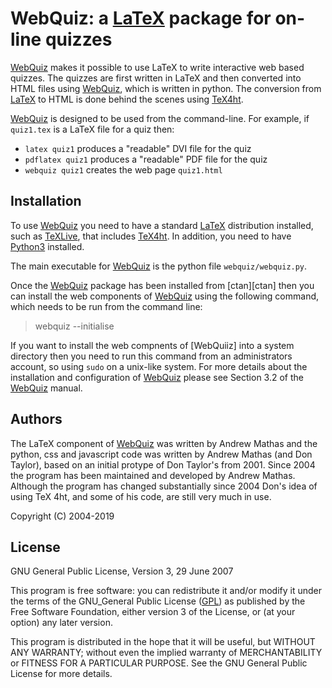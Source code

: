 <!-- README file to be distributed with the LaTeX package -->
WebQuiz: a [LaTeX] package for on-line quizzes
==============================================
[WebQuiz] makes it possible to use LaTeX to write interactive web based quizzes. The quizzes are first written in LaTeX and then converted into HTML files using [WebQuiz], which is written in python. The conversion from [LaTeX] to HTML is done behind the scenes using [TeX4ht].


[WebQuiz] is designed to be used from the command-line.  For example, if
`quiz1.tex` is a LaTeX file for a quiz then:
* `latex quiz1` produces a "readable" DVI file for the quiz 
* `pdflatex quiz1` produces a "readable" PDF file for the quiz
* `webquiz quiz1` creates the web page `quiz1.html`

Installation
------------
To use [WebQuiz] you need to have a standard [LaTeX] distribution installed, such as [TeXLive], that includes [TeX4ht]. In addition, you need to have [Python3] installed.

The main executable for [WebQuiz] is the python file `webquiz/webquiz.py`.

Once the [WebQuiz] package has been installed from [ctan][ctan] then you can install the web components of [WebQuiz] using the following command, which needs to be run  from the command line:

> webquiz --initialise

If you want to install the web compnents of [WebQuiiz] into a system directory then you need to run this command from an administrators account, so using `sudo` on a unix-like system. For more details about the installation and configuration of [WebQuiz] please see Section 3.2 of the [WebQuiz] manual.

Authors
-------
The LaTeX component of [WebQuiz] was written by Andrew Mathas and the python, css and javascript code was written by Andrew Mathas (and Don Taylor), based on an initial protype of Don Taylor's from 2001. Since 2004 the program has been maintained and developed by Andrew Mathas. Although the program has changed substantially since 2004 Don's idea of using TeX 4ht, and some of his code, are still very much in use.

Copyright (C) 2004-2019

License
-------
GNU General Public License, Version 3, 29 June 2007

This program is free software: you can redistribute it and/or modify it
under the terms of the GNU\_General Public License
([GPL](https://www.gnu.org/licenses/gpl-3.0.en.html)) as published by
the Free Software Foundation, either version 3 of the License, or (at
your option) any later version.

This program is distributed in the hope that it will be useful, but
WITHOUT ANY WARRANTY; without even the implied warranty of
MERCHANTABILITY or FITNESS FOR A PARTICULAR PURPOSE. See the GNU General
Public License for more details.

[LaTeX]:    https://www.latex-project.org/
[Python3]:  https://www.python.org
[TeX4ht]:   http://www.tug.org/tex4ht/
[TeXLive]:  https://www.tug.org/texlive/
[WebQuiz]:  https://github.com/AndrewAtLarge/WebQuiz/

